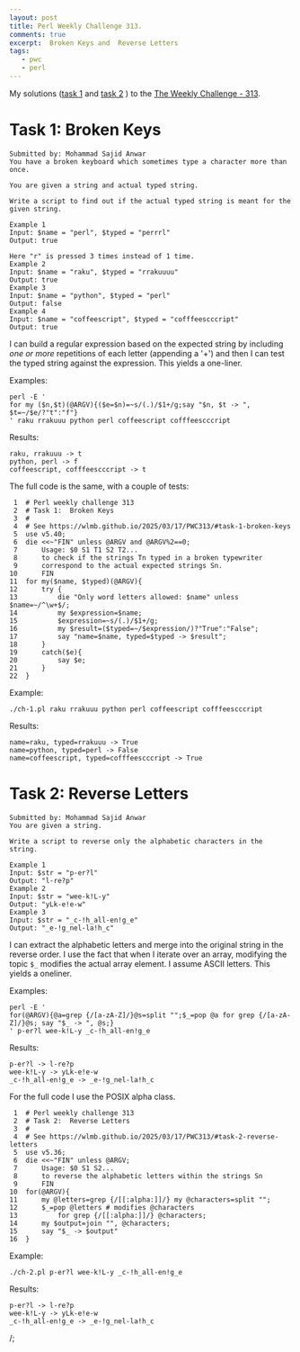 ```yaml
---
layout: post
title: Perl Weekly Challenge 313.
comments: true
excerpt:  Broken Keys and  Reverse Letters
tags:
   - pwc
   - perl
---
```


My solutions
([task 1](https://github.com/wlmb/perlweeklychallenge-club/blob/master/challenge-313/wlmb/perl/ch-1.pl)
and
[task 2](https://github.com/wlmb/perlweeklychallenge-club/blob/master/challenge-313/wlmb/perl/ch-2.pl)
)
to the  [The Weekly Challenge - 313](https://theweeklychallenge.org/blog/perl-weekly-challenge-313).


# Task 1: Broken Keys

    Submitted by: Mohammad Sajid Anwar
    You have a broken keyboard which sometimes type a character more than once.
    
    You are given a string and actual typed string.
    
    Write a script to find out if the actual typed string is meant for the given string.
    
    Example 1
    Input: $name = "perl", $typed = "perrrl"
    Output: true
    
    Here "r" is pressed 3 times instead of 1 time.
    Example 2
    Input: $name = "raku", $typed = "rrakuuuu"
    Output: true
    Example 3
    Input: $name = "python", $typed = "perl"
    Output: false
    Example 4
    Input: $name = "coffeescript", $typed = "cofffeescccript"
    Output: true

I can build a regular expression based on the expected string by
including *one or more* repetitions of each letter (appending a '+')
and then I can test the typed string against the expression. This
yields a one-liner.

Examples:

    perl -E '
    for my ($n,$t)(@ARGV){($e=$n)=~s/(.)/$1+/g;say "$n, $t -> ", $t=~/$e/?"t":"f"}
    ' raku rrakuuu python perl coffeescript cofffeescccript

Results:

    raku, rrakuuu -> t
    python, perl -> f
    coffeescript, cofffeescccript -> t

The full code is the same, with a couple of tests:

     1  # Perl weekly challenge 313
     2  # Task 1:  Broken Keys
     3  #
     4  # See https://wlmb.github.io/2025/03/17/PWC313/#task-1-broken-keys
     5  use v5.40;
     6  die <<~"FIN" unless @ARGV and @ARGV%2==0;
     7      Usage: $0 S1 T1 S2 T2...
     8      to check if the strings Tn typed in a broken typewriter
     9      correspond to the actual expected strings Sn.
    10      FIN
    11  for my($name, $typed)(@ARGV){
    12      try {
    13          die "Only word letters allowed: $name" unless $name=~/^\w+$/;
    14          my $expression=$name;
    15          $expression=~s/(.)/$1+/g;
    16          my $result=($typed=~/$expression/)?"True":"False";
    17          say "name=$name, typed=$typed -> $result";
    18      }
    19      catch($e){
    20          say $e;
    21      }
    22  }

Example:

    ./ch-1.pl raku rrakuuu python perl coffeescript cofffeescccript

Results:

    name=raku, typed=rrakuuu -> True
    name=python, typed=perl -> False
    name=coffeescript, typed=cofffeescccript -> True


# Task 2: Reverse Letters

    Submitted by: Mohammad Sajid Anwar
    You are given a string.
    
    Write a script to reverse only the alphabetic characters in the string.
    
    Example 1
    Input: $str = "p-er?l"
    Output: "l-re?p"
    Example 2
    Input: $str = "wee-k!L-y"
    Output: "yLk-e!e-w"
    Example 3
    Input: $str = "_c-!h_all-en!g_e"
    Output: "_e-!g_nel-la!h_c"

I can extract the alphabetic letters and merge
into the original string in the reverse order. I use the fact that
when I iterate over an array, modifying the topic `$_` modifies the
actual array element. I assume ASCII letters. This yields a oneliner.

Examples:

    perl -E '
    for(@ARGV){@a=grep {/[a-zA-Z]/}@s=split "";$_=pop @a for grep {/[a-zA-Z]/}@s; say "$_ -> ", @s;}
    ' p-er?l wee-k!L-y _c-!h_all-en!g_e

Results:

    p-er?l -> l-re?p
    wee-k!L-y -> yLk-e!e-w
    _c-!h_all-en!g_e -> _e-!g_nel-la!h_c

For the full code I use the POSIX alpha class.

     1  # Perl weekly challenge 313
     2  # Task 2:  Reverse Letters
     3  #
     4  # See https://wlmb.github.io/2025/03/17/PWC313/#task-2-reverse-letters
     5  use v5.36;
     6  die <<~"FIN" unless @ARGV;
     7      Usage: $0 S1 S2...
     8      to reverse the alphabetic letters within the strings Sn
     9      FIN
    10  for(@ARGV){
    11      my @letters=grep {/[[:alpha:]]/} my @characters=split "";
    12      $_=pop @letters # modifies @characters
    13          for grep {/[[:alpha:]]/} @characters;
    14      my $output=join "", @characters;
    15      say "$_ -> $output"
    16  }

Example:

    ./ch-2.pl p-er?l wee-k!L-y _c-!h_all-en!g_e

Results:

    p-er?l -> l-re?p
    wee-k!L-y -> yLk-e!e-w
    _c-!h_all-en!g_e -> _e-!g_nel-la!h_c

/;

